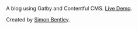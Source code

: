 A blog using Gatby and Contentful CMS. [Live Demo](https://codebloggg.netlify.app/).

Created by [Simon Bentley](https://sbentley.me). 